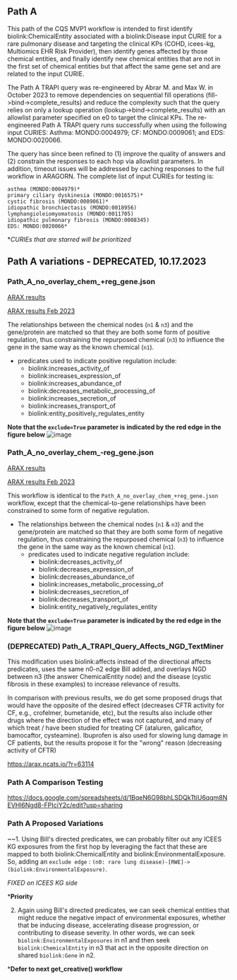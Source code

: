 ## Path A

This path of the CQS MVP1 workflow is intended to first identify biolink:ChemicalEntity associated with a biolink:Disease input CURIE for a rare pulmonary disease and targeting the clinical KPs (COHD, icees-kg, Multiomics EHR Risk Provider), then identify genes affected by those chemical entities, and finally identify new chemical entities that are not in the first set of chemical entities but that affect the same gene set and are related to the input CURIE.

The Path A TRAPI query was re-engineered by Abrar M. and Max W. in October 2023 to remove dependencies on sequential fill operations (fill->bind->complete_results) and reduce the complexity such that the query relies on only a lookup operation (lookup->bind->complete_results) with an allowlist parameter specified on e0 to target the clinical KPs. The re-engineered Path A TRAPI query runs successfully when using the following input CURIES: Asthma: MONDO:0004979; CF: MONDO:0009061; and EDS: MONDO:0020066.

The query has since been refined to (1) improve the quality of answers and (2) constrain the responses to each hop via allowlist parameters. In addition, timeout issues will be addressed by caching responses to the full workflow in ARAGORN. The complete list of input CURIEs for testing is:

    asthma (MONDO:0004979)*
    primary ciliary dyskinesia (MONDO:0016575)*
    cystic fibrosis (MONDO:0009061)*
    idiopathic bronchiectasis (MONDO:0018956)
    lymphangioleiomyomatosis (MONDO:0011705)
    idiopathic pulmonary fibrosis (MONDO:0008345)
    EDS: MONDO:0020066*

   **CURIEs that are starred will be prioritized*


## Path A variations - DEPRECATED, 10.17.2023

### Path_A_no_overlay_chem_+reg_gene.json

[ARAX results](https://arax.ncats.io/?r=63042)

[ARAX results Feb 2023](https://arax.ncats.io/?r=127997)

The relationships between the chemical nodes (`n1` & `n3`) and the gene/protein are matched so that they are both some form of positive regulation, thus constraining the repurposed chemical (`n3`) to influence the gene in the same way as the known chemical (`n1`). 
  * predicates used to indicate positive regulation include:
    * biolink:increases_activity_of
    * biolink:increases_expression_of
    * biolink:increases_abundance_of
    * biolink:decreases_metabolic_processing_of
    * biolink:increases_secretion_of
    * biolink:increases_transport_of
    * biolink:entity_positively_regulates_entity
    
 **Note that the `exclude=True` parameter is indicated by the red edge in the figure below**
![image](https://user-images.githubusercontent.com/7217210/216733867-3636deac-03ec-48e0-ae82-ef00276c8025.png)
 
### Path_A_no_overlay_chem_-reg_gene.json

[ARAX results](https://arax.ncats.io/?r=63044)

[ARAX results Feb 2023](https://arax.ncats.io/?r=127999)

This workflow is identical to the `Path_A_no_overlay_chem_+reg_gene.json` workflow, except that the chemical-to-gene relationships have been constrained to some form of negative regulation.

* The relationships between the chemical nodes (`n1` & `n3`) and the gene/protein are matched so that they are both some form of negative regulation, thus constraining the repurposed chemical (`n3`) to influence the gene in the same way as the known chemical (`n1`). 
  * predicates used to indicate negative regulation include:
    * biolink:decreases_activity_of
    * biolink:decreases_expression_of
    * biolink:decreases_abundance_of
    * biolink:increases_metabolic_processing_of
    * biolink:decreases_secretion_of
    * biolink:decreases_transport_of
    * biolink:entity_negatively_regulates_entity
    
 **Note that the `exclude=True` parameter is indicated by the red edge in the figure below**
![image](https://user-images.githubusercontent.com/7217210/216733996-904da776-954f-4bf6-b74b-4c2407d4065d.png)


### (DEPRECATED) Path_A_TRAPI_Query_Affects_NGD_TextMiner

This modification uses biolink:affects instead of the directional affects predicates, uses the same n0-n2 edge Bill added, and overlays NGD between n3 (the answer ChemicalEntity node) and the disease (cystic fibrosis in these examples) to increase relevance of results.

In comparison with previous results, we do get some proposed drugs that would have the opposite of the desired effect (decreases CFTR activity for CF, e.g., crofelmer, bumetanide, etc), but the results also include other drugs where the direction of the effect was not captured, and many of which treat / have been studied for treating CF (ataluren, galicaftor, bamocaftor, cysteamine). Ibuprofen is also used for slowing lung damage in CF patients, but the results propose it for the "wrong" reason (decreasing activity of CFTR)

https://arax.ncats.io/?r=63114

### Path A Comparison Testing

https://docs.google.com/spreadsheets/d/1BqeN6G98bhLSDQkTtiU6qqm8NEVHl6Ngd8-FPIciY2c/edit?usp=sharing

### Path A Proposed Variations

~~1. Using Bill's directed predicates, we can probably filter out any ICEES KG exposures from the first hop by leveraging the fact that these are mapped to both biolink:ChemicalEntity and biolink:EnvironmentalExposure. So, adding an ```exclude edge``` : ```(n0: rare lung disease)-[RWE]->(biolink:EnvironmentalExposure)```.

*FIXED on ICEES KG side*

***Priority**

2. Again using Bill's directed predicates, we can seek chemical entities that might reduce the negative impact of environmental exposures, whether that be inducing disease, accelerating disease progression, or contributing to disease severity. In other words, we can seek ```biolink:EnvironmentalExposures``` in n1 and then seek ```biolink:ChemicalEntity``` in n3 that act in the opposite direction on shared ```biolink:Gene``` in n2. 

***Defer to next get_creative() workflow**
